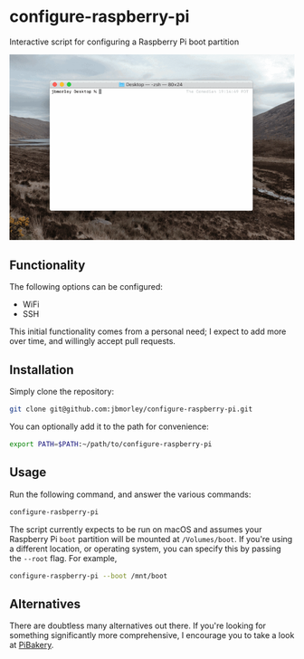 # configure-raspberry-pi

Interactive script for configuring a Raspberry Pi boot partition

![Screen recording of configure-raspberry-pi in action](preview.gif)

## Functionality

The following options can be configured:

- WiFi
- SSH

This initial functionality comes from a personal need; I expect to add more over time, and willingly accept pull requests.

## Installation

Simply clone the repository:

```bash
git clone git@github.com:jbmorley/configure-raspberry-pi.git
```

You can optionally add it to the path for convenience:

```bash
export PATH=$PATH:~/path/to/configure-raspberry-pi
```

## Usage

Run the following command, and answer the various commands:

```bash
configure-rasbperry-pi
```

The script currently expects to be run on macOS and assumes your Raspberry Pi `boot` partition will be mounted at `/Volumes/boot`. If you're using a different location, or operating system, you can specify this by passing the `--root` flag. For example,

```bash
configure-raspberry-pi --boot /mnt/boot
```

## Alternatives

There are doubtless many alternatives out there. If you're looking for something significantly more comprehensive, I encourage you to take a look at [PiBakery](https://www.pibakery.org/).